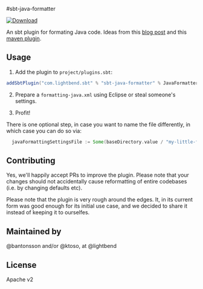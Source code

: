 #sbt-java-formatter

[ ![Download](https://api.bintray.com/packages/ktosopl/sbt-plugins/sbt-java-formatter/images/download.svg) ](https://bintray.com/ktosopl/sbt-plugins/sbt-java-formatter/_latestVersion)

An sbt plugin for formating Java code. Ideas from this [blog post](https://ssscripting.wordpress.com/2009/06/10/how-to-use-the-eclipse-code-formatter-from-your-code/) and this [maven plugin](https://github.com/revelc/formatter-maven-plugin).

Usage
-----

1. Add the plugin to `project/plugins.sbt`:

```scala
addSbtPlugin("com.lightbend.sbt" % "sbt-java-formatter" % JavaFormatterVersion)
```

2. Prepare a `formatting-java.xml` using Eclipse or steal someone's settings.

3. Profit!

There is one optional step, in case you want to name the file differently,
in which case you can do so via:

```scala
  javaFormattingSettingsFile := Some(baseDirectory.value / "my-little-formatting-settings.xml")
```

Contributing
------------

Yes, we'll happily accept PRs to improve the plugin.
Please note that your changes should not accidentally cause reformatting of entire codebases (i.e. by changing defaults etc).

Please note that the plugin is very rough around the edges. It, in its current form was good enough for its initial use case,
and we decided to share it instead of keeping it to ourselfes.

Maintained by
-------------

@bantonsson and/or @ktoso, at @lightbend

License
-------

Apache v2
